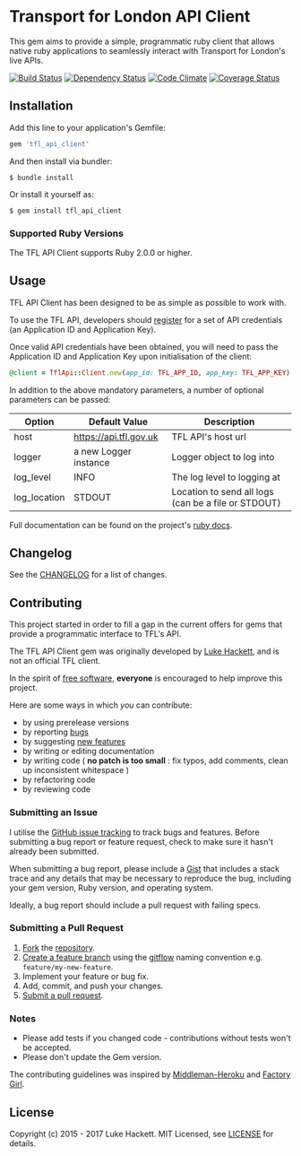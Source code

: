 # Transport for London API Client

This gem aims to provide a simple, programmatic ruby client that allows
native ruby applications to seamlessly interact with Transport for
London's live APIs.

[![Build Status](https://travis-ci.org/LukeHackett/tfl_api_client.svg?branch=master)](https://travis-ci.org/LukeHackett/tfl_api_client)
[![Dependency Status](https://gemnasium.com/LukeHackett/tfl_api_client.svg)](https://gemnasium.com/LukeHackett/tfl_api_client)
[![Code Climate](https://codeclimate.com/github/LukeHackett/tfl_api_client/badges/gpa.svg)](https://codeclimate.com/github/LukeHackett/tfl_api_client)
[![Coverage Status](https://coveralls.io/repos/LukeHackett/tfl_api_client/badge.svg?branch=master&service=github)](https://coveralls.io/github/LukeHackett/tfl_api_client?branch=master)


## Installation

Add this line to your application's Gemfile:

```ruby
gem 'tfl_api_client'
```

And then install via bundler:

    $ bundle install

Or install it yourself as:

    $ gem install tfl_api_client


### Supported Ruby Versions

The TFL API Client supports Ruby 2.0.0 or higher. 


## Usage

TFL API Client has been designed to be as simple as possible to work with.

To use the TFL API, developers should [register][tfl_registration] for a set
of API credentials (an Application ID and Application Key).

Once valid API credentials have been obtained, you will need to pass the 
Application ID and Application Key upon initialisation of the client:

```ruby
@client = TflApi::Client.new(app_id: TFL_APP_ID, app_key: TFL_APP_KEY)
````

In addition to the above mandatory parameters, a number of optional parameters
can be passed:

| Option       | Default Value          | Description                                         |
| ------------ | ---------------------- | --------------------------------------------------- |
| host         | https://api.tfl.gov.uk | TFL API's host url                                  |
| logger       | a new Logger instance  | Logger object to log into                           |
| log_level    | INFO                   | The log level to logging at                         |
| log_location | STDOUT                 | Location to send all logs (can be a file or STDOUT) |

Full documentation can be found on the project's [ruby docs][ruby_docs].

[tfl_registration]: https://api-portal.tfl.gov.uk/signup
[ruby_docs]: http://www.rubydoc.info/github/LukeHackett/tfl_api_client

## Changelog

See the [CHANGELOG][changelog] for a list of changes.

[changelog]: CHANGELOG.md


## Contributing

This project started in order to fill a gap in the current offers for 
gems that provide a programmatic interface to TFL's API. 

The TFL API Client gem was originally developed by [Luke Hackett][luke_hackett], 
and is not an official TFL client.

In the spirit of [free software][free-sw], **everyone** is encouraged to 
help improve this project.

Here are some ways in which *you* can contribute:

* by using prerelease versions
* by reporting [bugs][issues]
* by suggesting [new features][issues]
* by writing or editing documentation
* by writing code ( **no patch is too small** : fix typos, add comments, clean up inconsistent whitespace )
* by refactoring code
* by reviewing code

[luke_hackett]: http://www.lukehackett.com
[free-sw]: http://www.fsf.org/licensing/essays/free-sw.html
[issues]: https://github.com/LukeHackett/tfl_api_client/issues

### Submitting an Issue

I utilise the [GitHub issue tracking][issues] to track bugs and features.
Before submitting a bug report or feature request, check to make sure it
hasn't already been submitted.

When submitting a bug report, please include a [Gist][gist] that includes
a stack trace and any details that may be necessary to reproduce the bug,
including your gem version, Ruby version, and operating system. 

Ideally, a bug report should include a pull request with failing specs.

[gist]: https://gist.github.com/

### Submitting a Pull Request

1. [Fork][fork] the [repository][repo].
2. [Create a feature branch][branch] using the [gitflow][gitflow] naming convention e.g. `feature/my-new-feature`.
3. Implement your feature or bug fix.
4. Add, commit, and push your changes.
5. [Submit a pull request][pr].

[repo]: https://github.com/LukeHackett/tfl_api_client/tree/master
[fork]: https://help.github.com/articles/fork-a-repo/
[branch]: https://help.github.com/articles/creating-and-deleting-branches-within-your-repository/
[pr]: https://help.github.com/articles/using-pull-requests/
[gitflow]: http://danielkummer.github.io/git-flow-cheatsheet/#features

### Notes

* Please add tests if you changed code - contributions without tests won't be accepted.
* Please don't update the Gem version.

The contributing guidelines was inspired by [Middleman-Heroku][middleman] 
and [Factory Girl][factory_girl]. 

[middleman]: https://github.com/middleman/middleman-heroku/blob/master/CONTRIBUTING.md
[factory_girl]: https://github.com/thoughtbot/factory_girl/blob/master/CONTRIBUTING.md


## License

Copyright (c) 2015 - 2017 Luke Hackett. MIT Licensed, see [LICENSE][license] for details.

[license]: LICENSE

